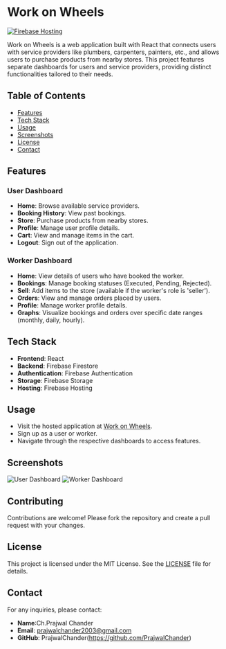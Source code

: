 # Work on Wheels

[![Firebase Hosting](https://img.shields.io/badge/Firebase-Hosting-blue)](https://workonwheels-e51e4.web.app/)

Work on Wheels is a web application built with React that connects users with service providers like plumbers, carpenters, painters, etc., and allows users to purchase products from nearby stores. This project features separate dashboards for users and service providers, providing distinct functionalities tailored to their needs.

## Table of Contents

- [Features](#features)
- [Tech Stack](#tech-stack)
- [Usage](#usage)
- [Screenshots](#screenshots)
- [License](#license)
- [Contact](#contact)

## Features

### User Dashboard

- **Home**: Browse available service providers.
- **Booking History**: View past bookings.
- **Store**: Purchase products from nearby stores.
- **Profile**: Manage user profile details.
- **Cart**: View and manage items in the cart.
- **Logout**: Sign out of the application.

### Worker Dashboard

- **Home**: View details of users who have booked the worker.
- **Bookings**: Manage booking statuses (Executed, Pending, Rejected).
- **Sell**: Add items to the store (available if the worker's role is 'seller').
- **Orders**: View and manage orders placed by users.
- **Profile**: Manage worker profile details.
- **Graphs**: Visualize bookings and orders over specific date ranges (monthly, daily, hourly).

## Tech Stack

- **Frontend**: React
- **Backend**: Firebase Firestore
- **Authentication**: Firebase Authentication
- **Storage**: Firebase Storage
- **Hosting**: Firebase Hosting

## Usage

- Visit the hosted application at [Work on Wheels](https://workonwheels-e51e4.web.app/).
- Sign up as a user or worker.
- Navigate through the respective dashboards to access features.

## Screenshots

![User Dashboard](path_to_your_screenshot_1)
![Worker Dashboard](path_to_your_screenshot_2)

## Contributing

Contributions are welcome! Please fork the repository and create a pull request with your changes.

## License

This project is licensed under the MIT License. See the [LICENSE](LICENSE) file for details.

## Contact

For any inquiries, please contact:

- **Name**:Ch.Prajwal Chander
- **Email**: prajwalchander2003@gmail.com
- **GitHub**: PrajwalChander(https://github.com/PrajwalChander)
